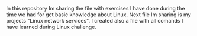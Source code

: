 In this repository Im sharing the file with exercises I have done during the time we had for get basic knowledge about Linux.
Next file Im sharing is my projects "Linux network services".
I created also a file with all comands I have learned during Linux challenge.
